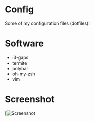 # Config
Some of my configuration files (dotfiles)!

# Software
- i3-gaps
- termite
- polybar
- oh-my-zsh
- vim

# Screenshot
[![Screenshot](https://lh3.googleusercontent.com/--DvvKqtOrew/WVxvnpI8UcI/AAAAAAAANIU/VkVMW6T3pbAsvIqya7G9Fw2LKcavBBxkgCL0BGAYYCw/h1080/Screenshot_2017-07-04_21-47-58.png)
